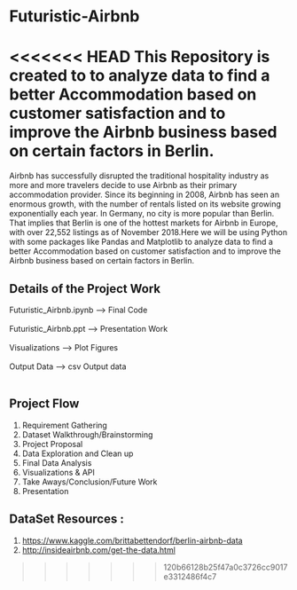 # Futuristic-Airbnb
<<<<<<< HEAD
This Repository is created to to analyze data to find a better Accommodation based on customer satisfaction and to improve the Airbnb business based on certain factors in Berlin.
=======

Airbnb has successfully disrupted the traditional hospitality industry as more and more travelers decide to use Airbnb as their primary accommodation provider. Since its beginning in 2008, Airbnb has seen an enormous growth, with the number of rentals listed on its website growing exponentially each year. In Germany, no city is more popular than Berlin. That implies that Berlin is one of the hottest markets for Airbnb in Europe, with over 22,552 listings as of November 2018.Here we will be using Python with some packages like Pandas and Matplotlib to analyze data to find a better Accommodation based on customer satisfaction and to improve the Airbnb business based on certain factors in Berlin.

## Details of the Project Work

Futuristic_Airbnb.ipynb --> Final Code <br> </br>
Futuristic_Airbnb.ppt --> Presentation Work <br> </br>
Visualizations --> Plot Figures <br> </br>
Output Data --> csv Output data <br> </br>

## Project Flow

1) Requirement Gathering 
2) Dataset Walkthrough/Brainstorming 
3) Project Proposal 
4) Data Exploration and Clean up 
5) Final Data Analysis 
6) Visualizations & API
7) Take Aways/Conclusion/Future Work
8) Presentation 


## DataSet Resources : 

1) https://www.kaggle.com/brittabettendorf/berlin-airbnb-data
2) http://insideairbnb.com/get-the-data.html
>>>>>>> 120b66128b25f47a0c3726cc9017e3312486f4c7
